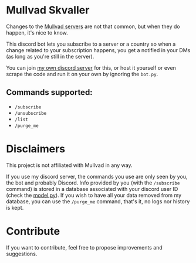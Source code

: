 # Mullvad Skvaller

Changes to the [Mullvad servers](https://mullvad.net/en/servers) are not that common, but when they do happen, it's nice to know.

This discord bot lets you subscribe to a server or a country so when a change related to your subscription happens, you get a notified in your DMs (as long as you're still in the server).

You can join [my own discord server](https://discord.gg/Xztjxs6H7X) for this, or host it yourself or even scrape the code and run it on your own by ignoring the `bot.py`.

## Commands supported:

- `/subscribe`
- `/unsubscribe`
- `/list`
- `/purge_me`

# Disclaimers

This project is not affiliated with Mullvad in any way.

If you use my discord server, the commands you use are only seen by you, the bot and probably Discord. Info provided by you (with the `/subscribe` command) is stored in a database associated with your discord user ID (check the [model.py](skvaller/database/model.py)). If you wish to have all your data removed from my database, you can use the `/purge_me` command, that's it, no logs nor history is kept.

# Contribute

If you want to contribute, feel free to propose improvements and suggestions.

